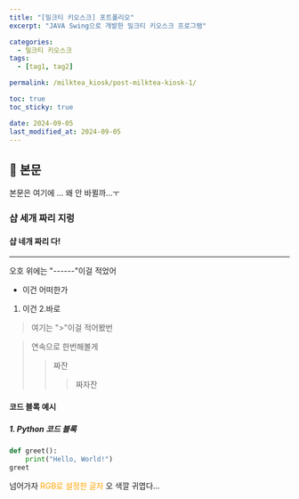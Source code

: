 ```yaml
---
title: "[밀크티 키오스크] 포트폴리오"
excerpt: "JAVA Swing으로 개발한 밀크티 키오스크 프로그램"

categories:
  - 밀크티 키오스크
tags:
  - [tag1, tag2]

permalink: /milktea_kiosk/post-milktea-kiosk-1/

toc: true
toc_sticky: true

date: 2024-09-05
last_modified_at: 2024-09-05
---
```


## 🦥 본문

본문은 여기에 ... 왜 안 바뀔까...ㅜ

### 샵 세개 짜리 지렁
#### 샵 네개 짜리 다!
------
오호 위에는 "------"이걸 적었어
- 이건 어떠한가
1. 이건
2.바로
> 여기는 ">"이걸 적어봤번


> 연속으로 한번해볼게
>> 짜잔
>>>짜자잔

#### 코드 블록 예시
##### 1. Python 코드 블록

```python
def greet():
    print("Hello, World!")
greet
```

넘어가자
<span style="color: rgb(255, 165, 0);">RGB로 설정한 글자</span>
오 색깔 귀엽다...